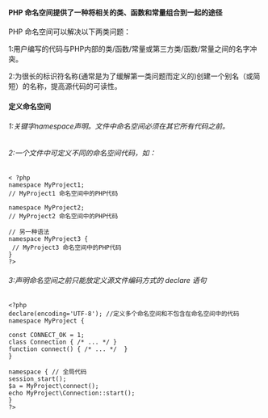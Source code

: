#### PHP 命名空间提供了一种将相关的类、函数和常量组合到一起的途径

PHP 命名空间可以解决以下两类问题：

1:用户编写的代码与PHP内部的类/函数/常量或第三方类/函数/常量之间的名字冲突。

2:为很长的标识符名称(通常是为了缓解第一类问题而定义的)创建一个别名（或简短）的名称，提高源代码的可读性。


#### 定义命名空间
###### 1:关键字namespace声明。文件中命名空间必须在其它所有代码之前。
###### 2:一个文件中可定义不同的命名空间代码，如：
```
< ?php  
namespace MyProject1;  
// MyProject1 命名空间中的PHP代码  
 
namespace MyProject2;  
// MyProject2 命名空间中的PHP代码    
 
// 另一种语法
namespace MyProject3 {  
 // MyProject3 命名空间中的PHP代码    
}  
?>
```
###### 3:声明命名空间之前只能放定义源文件编码方式的 declare 语句
```
<?php
declare(encoding='UTF-8'); //定义多个命名空间和不包含在命名空间中的代码
namespace MyProject {

const CONNECT_OK = 1;
class Connection { /* ... */ }
function connect() { /* ... */  }
}

namespace { // 全局代码
session_start();
$a = MyProject\connect();
echo MyProject\Connection::start();
}
?>
```